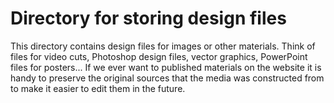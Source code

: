 # Directory for storing design files

This directory contains design files for images or other materials. Think of
files for video cuts, Photoshop design files, vector graphics, PowerPoint files
for posters... If we ever want to published materials on the website it is handy
to preserve the original sources that the media was constructed from to make it
easier to edit them in the future.

